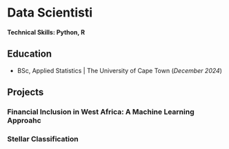 # Data Scientisti

#### Technical Skills: Python, R 

## Education
- BSc, Applied Statistics | The University of Cape Town (_December 2024_)

## Projects

### Financial Inclusion in West Africa: A Machine Learning Approahc

### Stellar Classification


